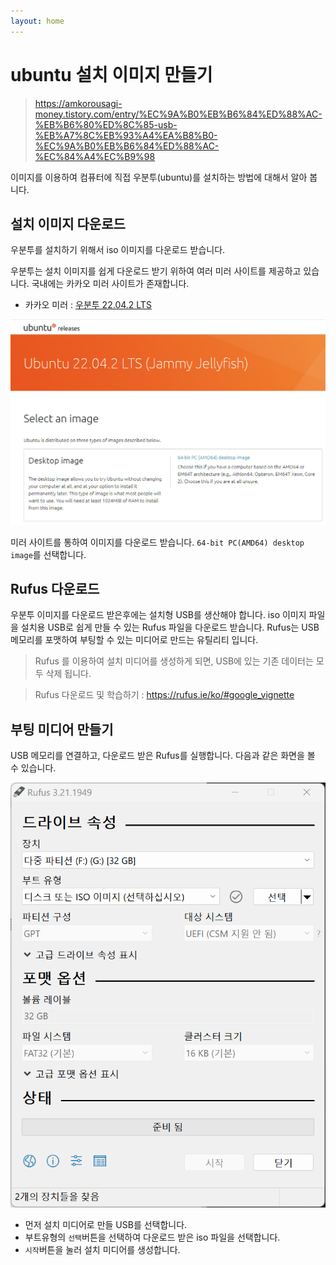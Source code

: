 ```yaml
---
layout: home
---
```


# ubuntu 설치 이미지 만들기
> https://amkorousagi-money.tistory.com/entry/%EC%9A%B0%EB%B6%84%ED%88%AC-%EB%B6%80%ED%8C%85-usb-%EB%A7%8C%EB%93%A4%EA%B8%B0-%EC%9A%B0%EB%B6%84%ED%88%AC-%EC%84%A4%EC%B9%98

이미지를 이용하여 컴퓨터에 직접 우분투(ubuntu)를 설치하는 방법에 대해서 알아 봅니다.  



## 설치 이미지 다운로드
우분투를 설치하기 위해서 iso 이미지를 다운로드 받습니다.  

우분투는 설치 이미지를 쉽게 다운로드 받기 위하여 여러 미러 사이트를 제공하고 있습니다. 국내에는 카카오 미러 사이트가 존재합니다.  

* 카카오 미러 : [우분투 22.04.2 LTS](https://mirror.kakao.com/ubuntu-releases/jammy/)



![image-20230304164252823](./img/image-20230304164252823.png)

미러 사이트를 통하여 이미지를 다운로드 받습니다. `64-bit PC(AMD64) desktop image`를 선택합니다.



## Rufus 다운로드

우분투 이미지를 다운로드 받은후에는 설치형 USB를 생산해야 합니다. iso 이미지 파일을 설치용 USB로 쉽게 만들 수 있는 Rufus 파일을 다운로드 받습니다. Rufus는 USB 메모리를 포맷하여 부팅할 수 있는 미디어로 만드는 유틸리티 입니다.

> Rufus 를 이용하여 설치 미디어를 생성하게 되면, USB에 있는 기존 데이터는 모두 삭제 됩니다.



> Rufus 다운로드 및 학습하기 : https://rufus.ie/ko/#google_vignette



## 부팅 미디어 만들기

USB 메모리를 연결하고, 다운로드 받은 Rufus를 실행합니다.  다음과 같은 화면을 볼 수 있습니다.  



![image-20230304165339391](./img/image-20230304165339391.png)



* 먼저 설치 미디어로 만들 USB를 선택합니다.
* 부트유형의 `선택`버튼을 선택하여 다운로드 받은 iso 파일을 선택합니다.
* `시작`버튼을 눌러 설치 미디어를 생성합니다.
